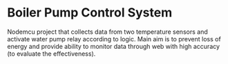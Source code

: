 # Boiler Pump Control System

Nodemcu project that collects data from two temperature sensors and activate water pump relay according to logic. Main aim is to prevent loss of energy and provide ability to monitor data through web with high accuracy (to evaluate the effectiveness). 
